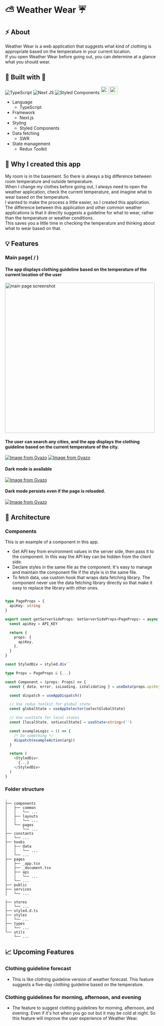 # :partly_sunny: Weather Wear :umbrella:
## :zap: About
Weather Wear is a web application that suggests what kind of clothing is appropriate based on the temperature in your current location.  
If you open Weather Wear before going out, you can determine at a glance what you should wear.

## :hammer: Built with :wrench:
![TypeScript](https://img.shields.io/badge/typescript-%23007ACC.svg?style=for-the-badge&logo=typescript&logoColor=white)
![Next JS](https://img.shields.io/badge/Next-black?style=for-the-badge&logo=next.js&logoColor=white)
![Styled Components](https://img.shields.io/badge/styled--components-DB7093?style=for-the-badge&logo=styled-components&logoColor=white)
<img src="https://img.shields.io/badge/-swr-000?style=flat-square&logo=next.js&link=http://zi-gae.github.io/" height="25" />
<img src="https://img.shields.io/badge/Redux-593D88?style=for-the-badge&logo=redux&logoColor=white" height="25" />

- Language
  - TypeScript
- Framework
  - Next.js
- Styling
  - Styled Components
- Data fetching
  - SWR
- State management
  - Redux Toolkit

## :thought_balloon: Why I created this app
My room is in the basement. So there is always a big difference between room temperature and outside temperature.  
When I change my clothes before going out, I always need to open the weather application, check the current temperature, and imagine what to wear based on the temperature.  
I wanted to make the process a little easier, so I created this application.
The difference between this application and other common weather applications is that it directly suggests a guideline for what to wear, rather than the temperature or weather conditions.  
This saves you a little time in checking the temperature and thinking about what to wear based on that.

## :bulb: Features
### Main page( / )

#### The app displays clothing guideline based on the temperature of the current location of the user

<img width="490" alt="main page screenshot" src="https://github.com/koyablue/weather-wear/assets/43242050/f9a3c094-da83-47ca-a625-7f29722ff8a0">

#### The user can search any cities, and the app displays the clothing guideline based on the current temperature of the city.

[![Image from Gyazo](https://i.gyazo.com/071404d0c12aad7b5b7b8fa72daaf3a0.gif)](https://gyazo.com/071404d0c12aad7b5b7b8fa72daaf3a0)
[![Image from Gyazo](https://i.gyazo.com/1a385dbca2e0070047c1251f16bc6cac.gif)](https://gyazo.com/1a385dbca2e0070047c1251f16bc6cac)


#### Dark mode is available

[![Image from Gyazo](https://i.gyazo.com/5ef83a671fc069929086313a3cfbbca8.gif)](https://gyazo.com/5ef83a671fc069929086313a3cfbbca8)

#### Dark mode persists even if the page is reloaded.

[![Image from Gyazo](https://i.gyazo.com/b85af6d8c6b291ecd4435b1189bf69cd.gif)](https://gyazo.com/b85af6d8c6b291ecd4435b1189bf69cd)

## :tokyo_tower: Architecture

### Components

This is an example of a component in this app.
- Get API key from environment values in the server side, then pass it to the component. In this way the API key can be hidden from the client side.
- Declare styles in the same file as the component. It's easy to manage and maintain the component file if the style is in the same file.
- To fetch data, use custom hook that wraps data fetching library. The component never use the data fetching library directly so that make it easy to replace the library with other ones.

```typescript

type PageProps = {
  apiKey: string
}

export const getServerSideProps: GetServerSideProps<PageProps> = async () => {
  const apiKey = API_KEY

  return {
    props: {
      apiKey,
    },
  }
}

const StyledDiv = styled.div``

type Props = PageProps & {...}

const Component = (props: Props) => {
  const { data, error, isLoading, isValidating } = useData(props.apiKey)

  const dispatch = useAppDispatch()

  // Use redux toolkit for global state
  const globalState = useAppSelector(selectGlobalState)

  // Use useState for local states
  const [localState, setLocalState] = useState<string>('')

  const exampleLogic = () => {
    /* Do something */
    dispatch(exampleAction(arg))
  }

  return (
    <StyledDiv>
      {...}
    </StyledDiv>
  )
}

```

### Folder structure
```
.
├── components
│   ├── common
│   │   └── ...
│   ├── layouts
│   │   └── ...
│   └── pages
│       └── ...
├── constants
│   └── ...
├── hooks
│   ├── data
│   │   └── ...
│   └── ...
├── pages
│   ├── _app.tsx
│   ├── _document.tsx
│   ├── api
│   │   └── ...
│   └── ...
├── public
├── services
│   └── ...

├── stores
│   └── ...
├── styled.d.ts
├── styles
│   └── ...
├── types
│   └── ...
└── utils
    └── ...
```

## :chart_with_upwards_trend: Upcoming Features
### Clothing guideline forecast
- This is like clothing guideline version of weather forecast. This feature suggests a five-day clothing guideline based on the temperature.

### Clothing guidelines for morning, afternoon, and evening
- The feature to suggest clothing guidelines for morning, afternoon, and evening. Even if it's hot when you go out but it may be cold at night. So this feature will improve the user experience of Weather Wear.